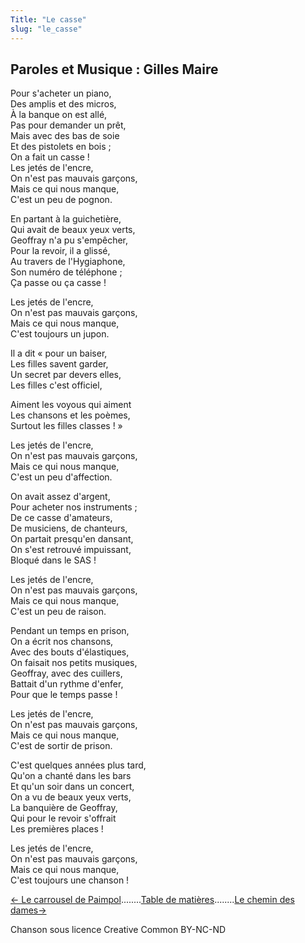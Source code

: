```yaml
---
Title: "Le casse"
slug: "le_casse"
---
```


##  Paroles et Musique : Gilles Maire
Pour s'acheter un piano,  
Des amplis et des micros,  
À la banque on est allé,  
Pas pour demander un prêt,  
Mais avec des bas de soie  
Et des pistolets en bois ;  
On a fait un casse !  
Les jetés de l'encre,  
On n'est pas mauvais garçons,  
Mais ce qui nous manque,  
C'est un peu de pognon.  
  
  
  
En partant à la guichetière,  
Qui avait de beaux yeux verts,  
Geoffray n'a pu s'empêcher,  
Pour la revoir, il a glissé,  
Au travers de l'Hygiaphone,  
Son numéro de téléphone ;  
Ça passe ou ça casse !  
  
Les jetés de l'encre,  
On n'est pas mauvais garçons,  
Mais ce qui nous manque,  
C'est toujours un jupon.  
  
Il a dit « pour un baiser,  
Les filles savent garder,  
Un secret par devers elles,  
Les filles c'est officiel,  
  
Aiment les voyous qui aiment  
Les chansons et les poèmes,  
Surtout les filles classes ! »  
  
Les jetés de l'encre,  
On n'est pas mauvais garçons,  
Mais ce qui nous manque,  
C'est un peu d'affection.  
  
On avait assez d'argent,  
Pour acheter nos instruments ;  
De ce casse d'amateurs,  
De musiciens, de chanteurs,  
On partait presqu'en dansant,  
On s'est retrouvé impuissant,  
Bloqué dans le SAS !  
  
Les jetés de l'encre,  
On n'est pas mauvais garçons,  
Mais ce qui nous manque,  
C'est un peu de raison.  
  
Pendant un temps en prison,  
On a écrit nos chansons,  
Avec des bouts d'élastiques,  
On faisait nos petits musiques,  
Geoffray, avec des cuillers,  
Battait d'un rythme d'enfer,  
Pour que le temps passe !  
  
Les jetés de l'encre,  
On n'est pas mauvais garçons,  
Mais ce qui nous manque,  
C'est de sortir de prison.  
  
C'est quelques années plus tard,  
Qu'on a chanté dans les bars  
Et qu'un soir dans un concert,  
On a vu de beaux yeux verts,  
La banquière de Geoffray,  
Qui pour le revoir s'offrait  
Les premières places !  
  
Les jetés de l'encre,  
On n'est pas mauvais garçons,  
Mais ce qui nous manque,  
C'est toujours une chanson !  


[← Le carrousel de Paimpol](../le_carrousel_de_paimpol)........[Table de matières](..)........[Le chemin des dames→](../le_chemin_des_dames)


Chanson sous licence Creative Common BY-NC-ND
